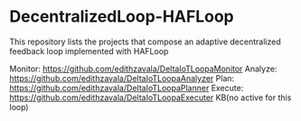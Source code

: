 # DecentralizedLoop-HAFLoop
This repository lists the projects that compose an adaptive decentralized feedback loop implemented with HAFLoop

Monitor: https://github.com/edithzavala/DeltaIoTLoopaMonitor
Analyze: https://github.com/edithzavala/DeltaIoTLoopaAnalyzer
Plan: https://github.com/edithzavala/DeltaIoTLoopaPlanner
Execute: https://github.com/edithzavala/DeltaIoTLoopaExecuter
KB(no active for this loop)
